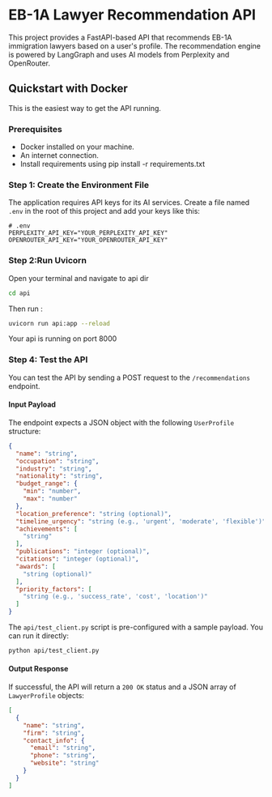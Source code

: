 # EB-1A Lawyer Recommendation API

This project provides a FastAPI-based API that recommends EB-1A immigration lawyers based on a user's profile. The recommendation engine is powered by LangGraph and uses AI models from Perplexity and OpenRouter.

## Quickstart with Docker

This is the easiest way to get the API running.

### Prerequisites

*   Docker installed on your machine.
*   An internet connection.
*   Install requirements using pip install -r requirements.txt

### Step 1: Create the Environment File

The application requires API keys for its AI services. Create a file named `.env` in the root of this project and add your keys like this:

```env
# .env
PERPLEXITY_API_KEY="YOUR_PERPLEXITY_API_KEY"
OPENROUTER_API_KEY="YOUR_OPENROUTER_API_KEY"
```

### Step 2:Run Uvicorn

Open your terminal and navigate to api dir
```bash
cd api
```

Then run :
```bash
uvicorn run api:app --reload
```

Your api is running on port 8000


### Step 4: Test the API

You can test the API by sending a POST request to the `/recommendations` endpoint.

#### Input Payload

The endpoint expects a JSON object with the following `UserProfile` structure:

```json
{
  "name": "string",
  "occupation": "string",
  "industry": "string",
  "nationality": "string",
  "budget_range": {
    "min": "number",
    "max": "number"
  },
  "location_preference": "string (optional)",
  "timeline_urgency": "string (e.g., 'urgent', 'moderate', 'flexible')",
  "achievements": [
    "string"
  ],
  "publications": "integer (optional)",
  "citations": "integer (optional)",
  "awards": [
    "string (optional)"
  ],
  "priority_factors": [
    "string (e.g., 'success_rate', 'cost', 'location')"
  ]
}
```

The `api/test_client.py` script is pre-configured with a sample payload. You can run it directly:

```bash
python api/test_client.py
```

#### Output Response

If successful, the API will return a `200 OK` status and a JSON array of `LawyerProfile` objects:

```json
[
  {
    "name": "string",
    "firm": "string",
    "contact_info": {
      "email": "string",
      "phone": "string",
      "website": "string"
    }
  }
]
```


